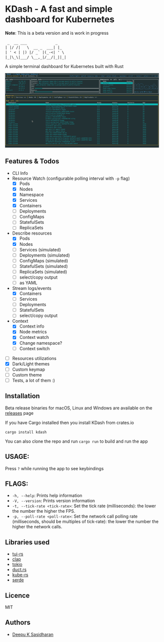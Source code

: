 # KDash - A fast and simple dashboard for Kubernetes

**Note**: This is a beta version and is work in progress

```
 _  __ ___             _
| |/ /|   \  __ _  ___| |_
| ' < | |) |/ _` |(_-<| ' \
|_|\_\|___/ \__,_|/__/|_||_|
```

A simple terminal dashboard for Kubernetes built with Rust

![UI](./ui.gif)

## Features & Todos

- CLI Info
- Resource Watch (configurable polling interval with `-p` flag)
  - [x] Pods
  - [x] Nodes
  - [x] Namespace
  - [x] Services
  - [x] Containers
  - [ ] Deployments
  - [ ] ConfigMaps
  - [ ] StatefulSets
  - [ ] ReplicaSets
- Describe resources
  - [x] Pods
  - [x] Nodes
  - [ ] Services (simulated)
  - [ ] Deployments (simulated)
  - [ ] ConfigMaps (simulated)
  - [ ] StatefulSets (simulated)
  - [ ] ReplicaSets (simulated)
  - [ ] select/copy output
  - [ ] as YAML
- Stream logs/events
  - [x] Containers
  - [ ] Services
  - [ ] Deployments
  - [ ] StatefulSets
  - [ ] select/copy output
- Context
  - [x] Context info
  - [x] Node metrics
  - [x] Context watch
  - [x] Change namespace?
  - [ ] Context switch
- [ ] Resources utilizations
- [x] Dark/Light themes
- [ ] Custom keymap
- [ ] Custom theme
- [ ] Tests, a lot of them :)

## Installation

Beta release binaries for macOS, Linux and Windows are available on the [releases](https://github.com/kdash-rs/kdash/releases) page

If you have Cargo installed then you install KDash from crates.io

```
cargo install kdash
```

You can also clone the repo and run `cargo run` to build and run the app

## USAGE:

Press `?` while running the app to see keybindings

## FLAGS:

- `-h, --help`: Prints help information
- `-V, --version`: Prints version information
- `-t, --tick-rate <tick-rate>`: Set the tick rate (milliseconds): the lower the number the higher the FPS.
- `-p, --poll-rate <poll-rate>`: Set the network call polling rate (milliseconds, should be multiples of tick-rate): the lower the number the higher the network calls.

## Libraries used

- [tui-rs](https://github.com/fdehau/tui-rs)
- [clap](https://github.com/clap-rs/clap)
- [tokio](https://github.com/tokio-rs/tokio)
- [duct.rs](https://github.com/oconnor663/duct.rs)
- [kube-rs](https://github.com/clux/kube-rs)
- [serde](https://github.com/serde-rs/serde)

## Licence

MIT

## Authors

- [Deepu K Sasidharan](https://deepu.tech/)

